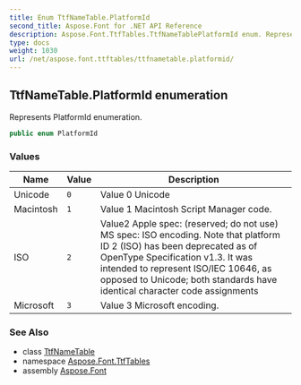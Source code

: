 ```yaml
---
title: Enum TtfNameTable.PlatformId
second_title: Aspose.Font for .NET API Reference
description: Aspose.Font.TtfTables.TtfNameTablePlatformId enum. Represents PlatformId enumeration
type: docs
weight: 1030
url: /net/aspose.font.ttftables/ttfnametable.platformid/
---
```

## TtfNameTable.PlatformId enumeration

Represents PlatformId enumeration.

```csharp
public enum PlatformId
```

### Values

| Name | Value | Description |
| --- | --- | --- |
| Unicode | `0` | Value 0 Unicode |
| Macintosh | `1` | Value 1 Macintosh Script Manager code. |
| ISO | `2` | Value2 Apple spec: (reserved; do not use) MS spec: ISO encoding. Note that platform ID 2 (ISO) has been deprecated as of OpenType Specification v1.3. It was intended to represent ISO/IEC 10646, as opposed to Unicode; both standards have identical character code assignments |
| Microsoft | `3` | Value 3 Microsoft encoding. |

### See Also

* class [TtfNameTable](../ttfnametable/)
* namespace [Aspose.Font.TtfTables](../../aspose.font.ttftables/)
* assembly [Aspose.Font](../../)


